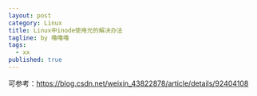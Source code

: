 ```yaml
---
layout: post
category: Linux
title: Linux中inode使用光的解决办法
tagline: by 噜噜噜
tags: 
  - xx
published: true
---
```




<!--more-->

可参考：https://blog.csdn.net/weixin_43822878/article/details/92404108